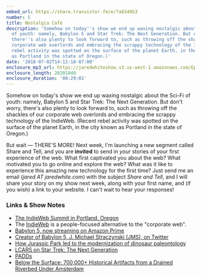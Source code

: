 ```yaml
---
embed_url: https://share.transistor.fm/e/7a8349b3
number: 5
title: Nostalgia Café
description: 'Somehow on today''s show we end up waxing nostalgic about the Sci-Fi
  of youth: namely, Babylon 5 and Star Trek: The Next Generation. But don''t worry,
  there''s also plenty to look forward to, such as throwing off the shackles of our
  corporate web overlords and embracing the scrappy technology of the IndieWeb. (Recent
  rebel activity was spotted on the surface of the planet Earth, in the city known
  as Portland in the state of Oregon.)'
date: '2018-07-02T14:12:18-07:00'
enclosure_mp3_url: https://jaredwhiteshow.s3.us-west-1.amazonaws.com/Episode%205%20-%20Nostalgia%20Cafe.mp3
enclosure_length: 28201049
enclosure_duration: '00:29:01'
---
```


Somehow on today's show we end up waxing nostalgic about the Sci-Fi of youth: namely, Babylon 5 and Star Trek: The Next Generation. But don't worry, there's also plenty to look forward to, such as throwing off the shackles of our corporate web overlords and embracing the scrappy technology of the IndieWeb. (Recent rebel activity was spotted on the surface of the planet Earth, in the city known as Portland in the state of Oregon.)

But wait — THERE'S MORE! Next week, I'm launching a new segment called Share and Tell, and you are **invited** to send in _your_ stories of your first experience of the web. What first captivated you about the web? What motivated you to go online and explore the web? What was it like to experience this amazing new technology for the first time? Just send me an email (*jared AT jaredwhite.com*) with the subject *Share and Tell*, and I will share your story on my show next week, along with your first name, and (if you wish) a link to your website. I can't wait to hear your responses!

### Links & Show Notes

* [The IndieWeb Summit in Portland, Oregon](https://2018.indieweb.org)
* The [IndieWeb](https://indieweb.org) is a people-focused alternative to the "corporate web".
* [Babylon 5, now streaming on Amazon Prime](https://www.amazon.com/Babylon-5-Season-1/dp/B000I5SYHS)
* [Creator of Babylon 5, J. Michael Straczynski (JMS), on Twitter](https://twitter.com/straczynski)
* [How Jurassic Park led to the modernization of dinosaur paleontology](https://www.theverge.com/2018/6/23/17483340/jurassic-park-world-steve-brusatte-the-rise-and-fall-of-the-dinosaurs-book-interview-paleontology)
* [LCARS on Star Trek: The Next Generation](http://memory-alpha.wikia.com/wiki/Library_Computer_Access_and_Retrieval_System)
* [PADDs](http://memory-alpha.wikia.com/wiki/PADD)
* [Below the Surface: 700,000+ Historical Artifacts from a Drained Riverbed Under Amsterdam](https://belowthesurface.amsterdam/en)